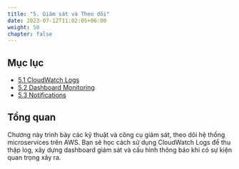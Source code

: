 ```yaml
---
title: "5. Giám sát và Theo dõi"
date: 2023-07-12T11:02:05+06:00
weight: 50
chapter: false
---
```


## Mục lục

- [5.1 CloudWatch Logs](5.1-cloudwatch-logs.md)
- [5.2 Dashboard Monitoring](5.2-dashboard-monitoring.md)
- [5.3 Notifications](5.3-notifications.md)

## Tổng quan

Chương này trình bày các kỹ thuật và công cụ giám sát, theo dõi hệ thống microservices trên AWS. Bạn sẽ học cách sử dụng CloudWatch Logs để thu thập log, xây dựng dashboard giám sát và cấu hình thông báo khi có sự kiện quan trọng xảy ra. 
